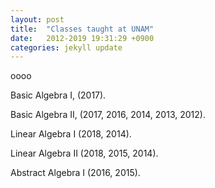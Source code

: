 ```yaml
---
layout: post
title:  "Classes taught at UNAM"
date:   2012-2019 19:31:29 +0900
categories: jekyll update
---
```


oooo

Basic Algebra I, (2017).

Basic Algebra II, (2017, 2016, 2014, 2013, 2012).

Linear Algebra I (2018, 2014).

Linear Algebra II (2018, 2015, 2014).

Abstract Algebra I (2016, 2015).
